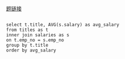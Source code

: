 [题链接](https://www.nowcoder.com/practice/c8652e9e5a354b879e2a244200f1eaae?tpId=82&&tqId=29768&rp=1&ru=/activity/oj&qru=/ta/sql/question-ranking)

```shell

select t.title, AVG(s.salary) as avg_salary
from titles as t 
inner join salaries as s
on t.emp_no = s.emp_no
group by t.title
order by avg_salary
```